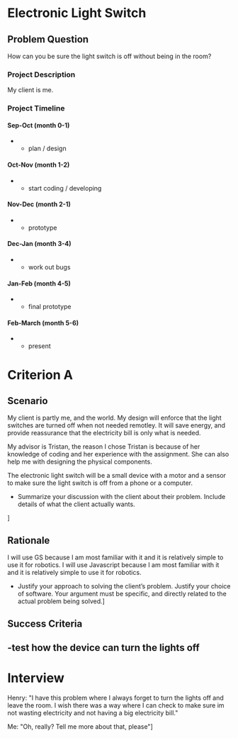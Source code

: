 # Electronic Light Switch

## Problem Question
How can you be sure the light switch is off without being in the room?

### Project Description
My client is me.

### Project Timeline

#### Sep-Oct    (month 0-1)
* - plan / design

#### Oct-Nov    (month 1-2)
* - start coding / developing

#### Nov-Dec    (month 2-1)
* - prototype

#### Dec-Jan    (month 3-4)
* - work out bugs

#### Jan-Feb    (month 4-5)
* - final prototype

#### Feb-March  (month 5-6)
* - present

# Criterion A
## Scenario
My client is partly me, and the world. My design will enforce that the light switches are turned off when not needed remotley. It will save energy, and provide reassurance that the electricity bill is only what is needed. 

My advisor is Tristan, the reason I chose Tristan is because of her knowledge of coding and her experience with the assignment. She can also help me with designing the physical components.

The electronic light switch will be a small device with a motor and a sensor to make sure the light switch is off from a phone or a computer.
* Summarize your discussion with the client about their problem. Include details of what the client actually wants.


]

## Rationale

I will use GS because I am most familiar with it and it is relatively simple to use it for robotics. 
I will use Javascript because I am most familiar with it and it is relatively simple to use it for robotics.
* Justify your approach to solving the client’s problem. Justify your choice of software. Your argument must be specific, and directly related to the actual problem being solved.]

## Success Criteria
-test how the device can turn the lights off
-

# Interview

Henry: "I have this problem where I always forget to turn the lights off and leave the room. I wish there was a way where I can check to make sure im not wasting electricity and not having a big electricity bill."

Me: "Oh, really? Tell me more about that, please"]

